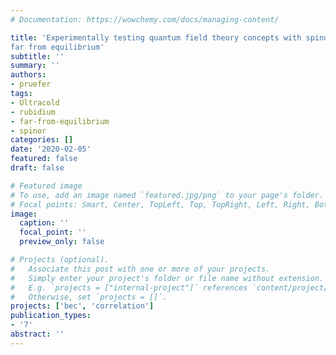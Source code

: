 ```yaml
---
# Documentation: https://wowchemy.com/docs/managing-content/

title: 'Experimentally testing quantum field theory concepts with spinor Bose gases
far from equilibrium'
subtitle: ''
summary: ''
authors:
- pruefer
tags:
- Ultracold
- rubidium
- far-from-equilibrium
- spinor
categories: []
date: '2020-02-05'
featured: false
draft: false

# Featured image
# To use, add an image named `featured.jpg/png` to your page's folder.
# Focal points: Smart, Center, TopLeft, Top, TopRight, Left, Right, BottomLeft, Bottom, BottomRight.
image:
  caption: ''
  focal_point: ''
  preview_only: false

# Projects (optional).
#   Associate this post with one or more of your projects.
#   Simply enter your project's folder or file name without extension.
#   E.g. `projects = ["internal-project"]` references `content/project/deep-learning/index.md`.
#   Otherwise, set `projects = []`.
projects: ['bec', 'correlation']
publication_types:
- '7'
abstract: ''
---
```

